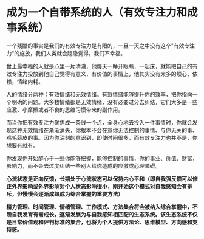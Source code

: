 # 成为一个自带系统的人（有效专注力和成事系统）

<style module>
.green {
  color: #41b883;
}
.red{
  color: #FF0000;
}
.blue{
  color: #008080;
}    
</style>
一个残酷的事实是我们的有效专注力是有限的，一旦一天之中没有这个"有效专注力"的施放，我们人类就会隐隐觉得，我们不幸福。

世上最幸福的人就是心里一片清澈，他每天一睁开眼睛，一起床，就能把自己的有效专注力投放到他自己觉得有意义，有价值的事情上，他其实没有太多的烦心，依赖，情绪内耗。

人的情绪分两种：有效情绪和无效情绪。有效情绪能够提升你的效率，把你指向一个明确的问题。大多数情绪都是无效情绪，没有必要过分去纠结，它们大多是一些应激、小摩擦或者不良的思维习惯带来的副作用。

而当你把有效专注力聚焦成一条线一个点，全身心地去投入一件事情时，你就会发现这种无效情绪在渐渐消失，你根本不会在意你无法控制的事情、与你无关的事、鸡毛蒜皮的事。因为你深刻的意识到，即使时间很多，而有效专注力也并不是，你想要有就有。

你发现你开始醉心于一些你能够把握，能够控制的事情，你的事业、价值、财富，影响力，而不会去过度纠结一些别人给你造成的应激或心理障碍。

<span class="demo" :class="$style.green">**心流状态是正向反馈，长期处于心流状态可以保持内心平和（即自我强反馈可以修正外界影响或外界影响对个人状态影响很小，刚开始这个模式对自我感知会有排斥，但慢慢会逐渐成熟成为综合掌握的重要方法）**</span>

<span class="demo" :class="$style.green">**精力管理、时间管理、情绪管理、工作模式、方法集合将会被纳入综合掌握中，不断自我发育有需成长，逐渐发展为与自我感知相匹配的生态系统。该生态系统不仅是日常价值观和评判标准的集合，也将为个人提供方法论、思维模型、方向感和支持感。**</span>

